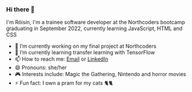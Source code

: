 ### Hi there 👋

I'm Róisín, I'm a trainee software developer at the Northcoders bootcamp graduating in September 2022, currently learning JavaScript, HTML and CSS

- 🔭 I’m currently working on my final project at Northcoders
- 🌱 I’m currently learning transfer learning with TensorFlow
- 📫 How to reach me: [Email](mailto:roisin.oreilly1996@gmail.com) or [LinkedIn](https://www.linkedin.com/in/roisinoreilly1/)
- 😄 Pronouns: she/her
- 🎮 Interests include: Magic the Gathering, Nintendo and horror movies
- ⚡ Fun fact: I own a pram for my cats 🐈🐈

